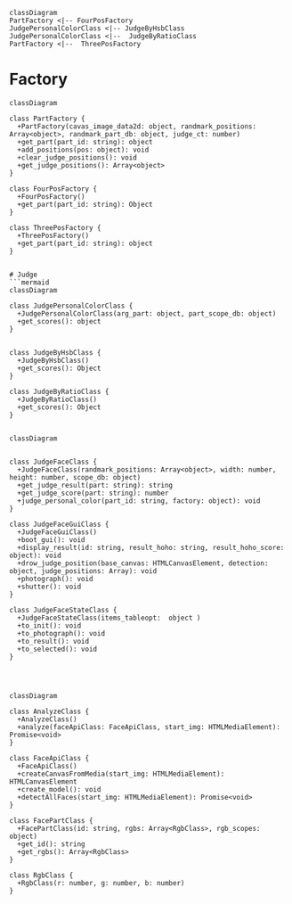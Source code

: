 
```mermaid
classDiagram
PartFactory <|-- FourPosFactory 
JudgePersonalColorClass <|-- JudgeByHsbClass 
JudgePersonalColorClass <|--  JudgeByRatioClass 
PartFactory <|--  ThreePosFactory 

```

# Factory
```mermaid
classDiagram

class PartFactory {
  +PartFactory(cavas_image_data2d: object, randmark_positions: Array<object>, randmark_part_db: object, judge_ct: number)
  +get_part(part_id: string): object
  +add_positions(pos: object): void
  +clear_judge_positions(): void
  +get_judge_positions(): Array<object>
}

class FourPosFactory {
  +FourPosFactory()
  +get_part(part_id: string): Object
}

class ThreePosFactory {
  +ThreePosFactory()
  +get_part(part_id: string): object
}


# Judge
```mermaid
classDiagram

class JudgePersonalColorClass {
  +JudgePersonalColorClass(arg_part: object, part_scope_db: object)
  +get_scores(): object
}


class JudgeByHsbClass {
  +JudgeByHsbClass()
  +get_scores(): Object
}

class JudgeByRatioClass {
  +JudgeByRatioClass()
  +get_scores(): Object
}


```






```mermaid
classDiagram


class JudgeFaceClass {
  +JudgeFaceClass(randmark_positions: Array<object>, width: number, height: number, scope_db: object)
  +get_judge_result(part: string): string
  +get_judge_score(part: string): number
  +judge_personal_color(part_id: string, factory: object): void
}

class JudgeFaceGuiClass {
  +JudgeFaceGuiClass()
  +boot_gui(): void
  +display_result(id: string, result_hoho: string, result_hoho_score: object): void
  +drow_judge_position(base_canvas: HTMLCanvasElement, detection: object, judge_positions: Array): void
  +photograph(): void
  +shutter(): void
}

class JudgeFaceStateClass {
  +JudgeFaceStateClass(items_tableopt:  object )
  +to_init(): void
  +to_photograph(): void
  +to_result(): void
  +to_selected(): void
}




```


```mermaid
classDiagram

class AnalyzeClass {
  +AnalyzeClass()
  +analyze(faceApiClass: FaceApiClass, start_img: HTMLMediaElement): Promise<void>
}

class FaceApiClass {
  +FaceApiClass()
  +createCanvasFromMedia(start_img: HTMLMediaElement): HTMLCanvasElement
  +create_model(): void
  +detectAllFaces(start_img: HTMLMediaElement): Promise<void>
}

class FacePartClass {
  +FacePartClass(id: string, rgbs: Array<RgbClass>, rgb_scopes: object)
  +get_id(): string
  +get_rgbs(): Array<RgbClass>
}

class RgbClass {
  +RgbClass(r: number, g: number, b: number)
}

```



